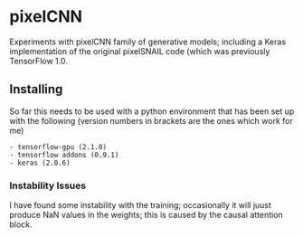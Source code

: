 # pixelCNN

Experiments with pixelCNN family of generative models; including a Keras implementation of the original pixelSNAIL code (which was previously TensorFlow 1.0.


## Installing

So far this needs to be used with a python environment that has been set up with the following (version numbers in brackets are the ones which work for me)

```
- tensorflow-gpu (2.1.0)
- tensorflow addons (0.9.1)
- keras (2.0.6)
```


### Instability Issues

I have found some instability with the training; occasionally it will juust produce NaN values in the weights; this is caused by the causal attention block.
